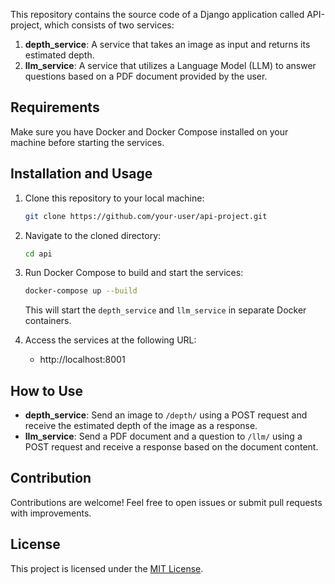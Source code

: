 
This repository contains the source code of a Django application called API-project, which consists of two services:

1. **depth_service**: A service that takes an image as input and returns its estimated depth.
2. **llm_service**: A service that utilizes a Language Model (LLM) to answer questions based on a PDF document provided by the user.

## Requirements

Make sure you have Docker and Docker Compose installed on your machine before starting the services.

## Installation and Usage

1. Clone this repository to your local machine:

    ```bash
    git clone https://github.com/your-user/api-project.git
    ```

2. Navigate to the cloned directory:

    ```bash
    cd api
    ```

3. Run Docker Compose to build and start the services:

    ```bash
    docker-compose up --build
    ```

    This will start the `depth_service` and `llm_service` in separate Docker containers.

4. Access the services at the following URL:

    - http://localhost:8001

## How to Use

- **depth_service**: Send an image to `/depth/` using a POST request and receive the estimated depth of the image as a response.
- **llm_service**: Send a PDF document and a question to `/llm/` using a POST request and receive a response based on the document content.

## Contribution

Contributions are welcome! Feel free to open issues or submit pull requests with improvements.

## License

This project is licensed under the [MIT License](LICENSE).
